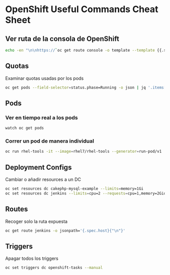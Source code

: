 # OpenShift Useful Commands Cheat Sheet

## Ver ruta de la consola de OpenShift

```bash
echo -en "\n\nhttps://`oc get route console -o template --template {{.spec.host}} -n openshift-console`\n"
```

## Quotas

Examinar quotas usadas por los pods

```bash
oc get pods --field-selector=status.phase=Running -o json | jq '.items[] | {name: .metadata.name, res: .spec.containers[].resources}'
```

## Pods

### Ver en tiempo real a los pods

```bash
watch oc get pods
```

### Correr un pod de manera individual

```bash
oc run rhel-tools -it --image=rhel7/rhel-tools --generator=run-pod/v1
```

## Deployment Configs

Cambiar o añadir resources a un DC

```bash
oc set resources dc cakephp-mysql-example --limits=memory=1Gi
oc set resources dc jenkins --limits=cpu=2 --requests=cpu=1,memory=2Gideploymentconfig.apps.openshift.io/jenkins resource requirements updated
```

## Routes

Recoger solo la ruta expuesta
```bash
oc get route jenkins -o jsonpath='{.spec.host}{"\n"}'
```

## Triggers

Apagar todos los triggers
```bash
oc set triggers dc openshift-tasks --manual
```
